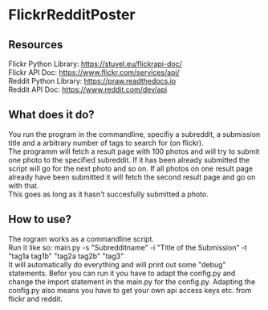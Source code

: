 # FlickrRedditPoster
## Resources

Flickr Python Library: https://stuvel.eu/flickrapi-doc/  
Flickr API Doc: https://www.flickr.com/services/api/  
Reddit Python Library: https://praw.readthedocs.io  
Reddit API Doc: https://www.reddit.com/dev/api  


## What does it do?

You run the program in the commandline, specifiy a subreddit, a submission title and a 
arbitrary number of tags to search for (on flickr).  
The programm will fetch a result page with 100 photos and will try to submit one photo to the specified subreddit.
If it has been already submitted the script will go for the next photo and so on. If all photos on one result page already have been submitted it will fetch the second result page and go on with that.  
This goes as long as it hasn't succesfully submitted a photo.


## How to use?

The rogram works as a commandline script.  
Run it like so: main.py -s "Subredditname" -i "Title of the Submission" -t "tag1a tag1b" "tag2a tag2b" "tag3"  
It will automatically do everything and will print out some "debug" statements.
Befor you can run it you have to adapt the config.py and change the import statement in the main.py for the config.py.
Adapting the config.py also means you have to get your own api access keys etc. from flickr and reddit.
